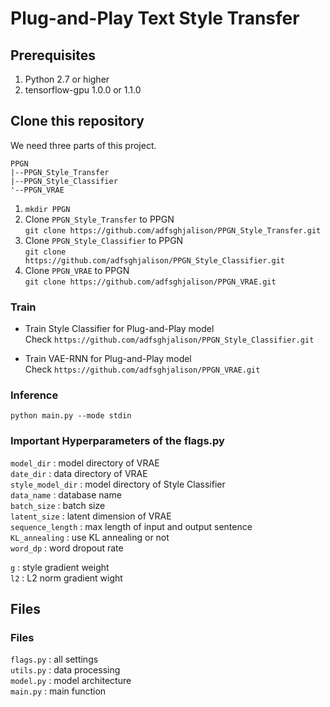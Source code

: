 # Plug-and-Play Text Style Transfer

## Prerequisites

1. Python 2.7 or higher
2. tensorflow-gpu 1.0.0 or 1.1.0

## Clone this repository
We need three parts of this project.  
  
`PPGN`  
`|--PPGN_Style_Transfer`  
`|--PPGN_Style_Classifier`  
`'--PPGN_VRAE`  
  
1. `mkdir PPGN`
2. Clone `PPGN_Style_Transfer` to PPGN  
`git clone https://github.com/adfsghjalison/PPGN_Style_Transfer.git`  
3. Clone `PPGN_Style_Classifier` to PPGN  
`git clone https://github.com/adfsghjalison/PPGN_Style_Classifier.git`  
4. Clone `PPGN_VRAE` to PPGN  
`git clone https://github.com/adfsghjalison/PPGN_VRAE.git`  


### Train
*  Train Style Classifier for Plug-and-Play model  
Check `https://github.com/adfsghjalison/PPGN_Style_Classifier.git`  

* Train VAE-RNN for Plug-and-Play model  
Check `https://github.com/adfsghjalison/PPGN_VRAE.git`  

### Inference
`python main.py --mode stdin`

### Important Hyperparameters of the flags.py
`model_dir` : model directory of VRAE  
`date_dir` : data directory of VRAE  
`style_model_dir` : model directory of Style Classifier  
`data_name` : database name  
`batch_size` : batch size  
`latent_size` : latent dimension of VRAE  
`sequence_length` : max length of input and output sentence  
`KL_annealing` : use KL annealing or not  
`word_dp` : word dropout rate  

`g` : style gradient weight  
`l2` : L2 norm gradient wight  

## Files

### Files
`flags.py` : all settings  
`utils.py` : data processing  
`model.py` : model architecture  
`main.py` : main function  

